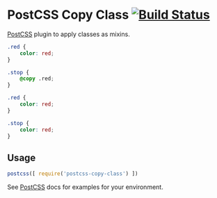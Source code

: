 # PostCSS Copy Class [![Build Status][ci-img]][ci]

[PostCSS] plugin to apply classes as mixins.

[PostCSS]: https://github.com/postcss/postcss
[ci-img]:  https://travis-ci.org/davidhemphill/postcss-copy-class.svg
[ci]:      https://travis-ci.org/davidhemphill/postcss-copy-class

```css
.red {
    color: red;
}

.stop {
    @copy .red;
}
```

```css
.red {
    color: red;
}

.stop {
    color: red;
}
```

## Usage

```js
postcss([ require('postcss-copy-class') ])
```

See [PostCSS] docs for examples for your environment.

